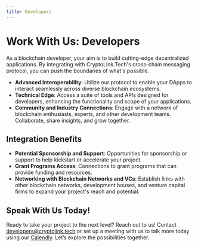 ```yaml
---
title: Developers
---
```

# Work With Us: Developers

As a blockchain developer, your aim is to build cutting-edge decentralized applications. By integrating with CryptoLink.Tech's cross-chain messaging protocol, you can push the boundaries of what's possible.

- **Advanced Interoperability**: Utilize our protocol to enable your DApps to interact seamlessly across diverse blockchain ecosystems.
- **Technical Edge**: Access a suite of tools and APIs designed for developers, enhancing the functionality and scope of your applications.
- **Community and Industry Connections**: Engage with a network of blockchain enthusiasts, experts, and other development teams. Collaborate, share insights, and grow together.

## Integration Benefits

- **Potential Sponsorship and Support**: Opportunities for sponsorship or support to help kickstart or accelerate your project.
- **Grant Programs Access**: Connections to grant programs that can provide funding and resources.
- **Networking with Blockchain Networks and VCs**: Establish links with other blockchain networks, development houses, and venture capital firms to expand your project's reach and potential.

## Speak With Us Today!

Ready to take your project to the next level? Reach out to us! Contact [developers@cryptolink.tech](mailto:developers@cryptolink.tech) or set up a meeting with us to talk more today using our [Calendly]([https://calendly/cryptolink](https://calendly.com/cryptolink)). Let’s explore the possibilities together.
